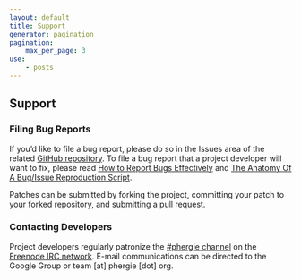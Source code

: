 ```yaml
---
layout: default
title: Support
generator: pagination
pagination:
    max_per_page: 3
use:
    - posts
---
```


## Support

### Filing Bug Reports

If you’d like to file a bug report, please do so in the Issues area of the related <a title="phergie" href="https://github.com/phergie" target="_blank">GitHub repository</a>. To file a bug report that a project developer will want to fix, please read <a title="How to Report Bugs Effectively" href="http://www.chiark.greenend.org.uk/~sgtatham/bugs.html" target="_blank">How to Report Bugs Effectively</a> and <a title="Ralph Schindler - The Anatomy Of A Bug/Issue Reproduction Script" href="http://ralphschindler.com/2010/02/18/the-anatomy-of-a-bug-issue-reproduction-script" target="_blank">The Anatomy Of A Bug/Issue Reproduction Script</a>.

Patches can be submitted by forking the project, committing your patch to your forked repository, and submitting a pull request.

### Contacting Developers

Project developers regularly patronize the <a title="#phergie on Freenode" href="irc://irc.freenode.net/phergie" target="_blank">#phergie channel</a> on the <a title="About the Network" href="http://freenode.net/" target="_blank">Freenode IRC network</a>. E-mail communications can be directed to the Google Group or team [at] phergie [dot] org.
